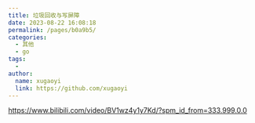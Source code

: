 ```yaml
---
title: 垃圾回收与写屏障
date: 2023-08-22 16:08:18
permalink: /pages/b0a9b5/
categories:
  - 其他
  - go
tags:
  - 
author: 
  name: xugaoyi
  link: https://github.com/xugaoyi
---
```

https://www.bilibili.com/video/BV1wz4y1y7Kd/?spm_id_from=333.999.0.0